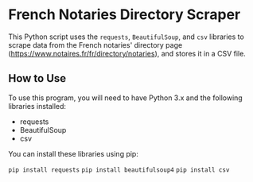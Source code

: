 # French Notaries Directory Scraper

This Python script uses the `requests`, `BeautifulSoup`, and `csv` libraries to scrape data from the French notaries' directory page (https://www.notaires.fr/fr/directory/notaries), and stores it in a CSV file.

## How to Use

To use this program, you will need to have Python 3.x and the following libraries installed:

- requests
- BeautifulSoup
- csv

You can install these libraries using pip:

```pip install requests```
```pip install beautifulsoup4```
```pip install csv```

